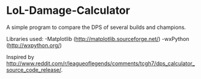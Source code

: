 LoL-Damage-Calculator
=====================

A simple program to compare the DPS of several builds and champions.

Libraries used:
-Matplotlib (http://matplotlib.sourceforge.net/)
-wxPython (http://wxpython.org/)

Inspired by http://www.reddit.com/r/leagueoflegends/comments/tcgh7/dps_calculator_source_code_release/.
